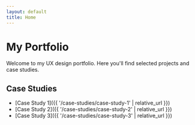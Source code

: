 ```yaml
---
layout: default
title: Home
---
```


# My Portfolio

Welcome to my UX design portfolio. Here you'll find selected projects and case studies.

## Case Studies
- [Case Study 1]({{ '/case-studies/case-study-1' | relative_url }})
- [Case Study 2]({{ '/case-studies/case-study-2' | relative_url }})
- [Case Study 3]({{ '/case-studies/case-study-3' | relative_url }})
